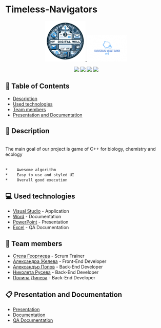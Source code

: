 # Timeless-Navigators
<p align="center">
  <a href=" rel="noopener">
  <img src="Images/Digita_logo.png" alt="Logo" width=25% height=25%>
  <img src="Images/UVB_logo.png" alt="Logo" width=25% height=25%>
  </a>
</p>

<p align = "center">
   <img src = "https://img.shields.io/github/languages/count/atpopov21/Timeless-Navigators?style=flat">
   <img src = "https://img.shields.io/github/repo-size/atpopov21/Timeless-Navigators?style=flat">
   <img src = "https://img.shields.io/github/stars/atpopov21/Timeless-Navigators?style=social">
   <img src = "https://img.shields.io/github/contributors/atpopov21/Timeless-Navigators?style=flat">
</p>
	
## :pencil: Table of Contents
- [Description](#description)
- [Used technologies](#used_technologies)
- [Team members](#team_members)
- [Presentation and Documentation](#documentation)
	
## :book: Description <a name="description"></a>
<br>
 The main goal of our project is game of C++ for biology, chemistry and ecology
<br>
<br>

	*    Awesome algorithm 
	*    Easy to use and styled UI
	*    Overall good execution
	
## :computer: Used technologies <a name="used_technologies"></a>
- [Visual Studio](https://visualstudio.microsoft.com/) - Application
- [Word](https://www.microsoft.com/en-us/microsoft-365/word) - Documentation
- [PowerPoint](https://www.microsoft.com/en-us/microsoft-365/powerpoint) - Presentation
- [Excel](https://www.microsoft.com/en-us/microsoft-365/excel) - QA Documentation

## :busts_in_silhouette: Team members <a name="team_members"></a>
- [Стела Георгиева](https://github.com/SPGeorgieva21) - Scrum Trainer 
- [Александра Желева](https://github.com/AMZheleva21) - Front-End Developer
- [Александър Попов](https://github.com/ATPopov21) - Back-End Developer
- [Николета Русева](https://github.com/NRRuseva21) - Back-End Developer
- [Полина Динева](https://github.com/PSDineva21) - Back-End Developer


## :clipboard: Presentation and Documentation <a name="documentation"></a>
+ [Presentation](https://github.com/atpopov21/Timeless-Navigators/blob/main/Documents/Timeless_Navigators.pptx)
+ [Documentation](https://github.com/atpopov21/Timeless-Navigators/blob/main/Documents/Documentation.docx)
+ [QA Documentation](https://github.com/atpopov21/Timeless-Navigators/blob/main/Documents/QA_Documentation.ods)
